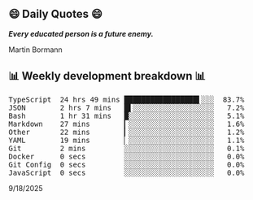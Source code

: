 ## 😄 Daily Quotes 😄

_**Every educated person is a future enemy.**_

Martin Bormann



## 📊 Weekly development breakdown 📊

<pre>TypeScript  24 hrs 49 mins █████████████████▌░░░  83.7%
JSON        2 hrs 7 mins   █▌░░░░░░░░░░░░░░░░░░░   7.2%
Bash        1 hr 31 mins   █░░░░░░░░░░░░░░░░░░░░   5.1%
Markdown    27 mins        ▎░░░░░░░░░░░░░░░░░░░░   1.6%
Other       22 mins        ▎░░░░░░░░░░░░░░░░░░░░   1.2%
YAML        19 mins        ▏░░░░░░░░░░░░░░░░░░░░   1.1%
Git         2 mins         ░░░░░░░░░░░░░░░░░░░░░   0.1%
Docker      0 secs         ░░░░░░░░░░░░░░░░░░░░░   0.0%
Git Config  0 secs         ░░░░░░░░░░░░░░░░░░░░░   0.0%
JavaScript  0 secs         ░░░░░░░░░░░░░░░░░░░░░   0.0%</pre>

9/18/2025
